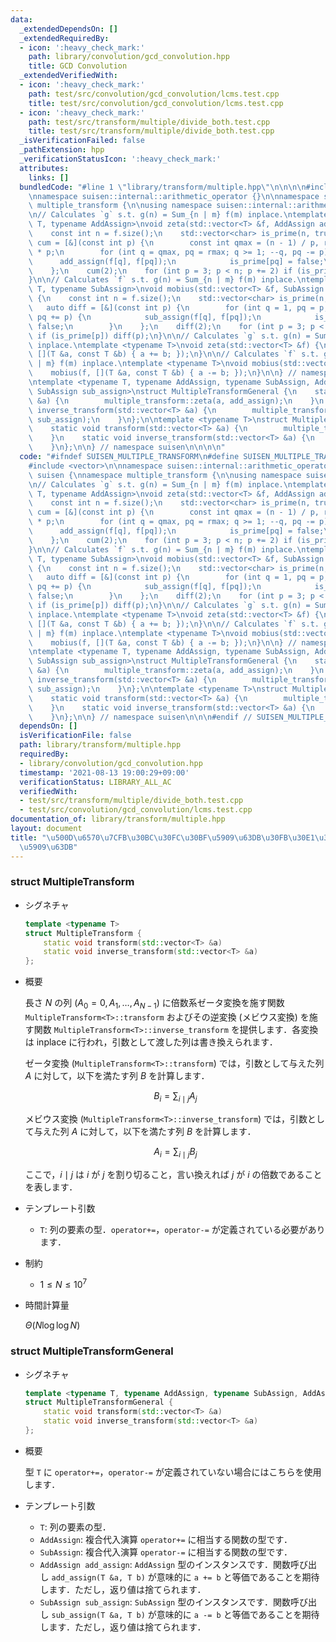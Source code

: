 ```yaml
---
data:
  _extendedDependsOn: []
  _extendedRequiredBy:
  - icon: ':heavy_check_mark:'
    path: library/convolution/gcd_convolution.hpp
    title: GCD Convolution
  _extendedVerifiedWith:
  - icon: ':heavy_check_mark:'
    path: test/src/convolution/gcd_convolution/lcms.test.cpp
    title: test/src/convolution/gcd_convolution/lcms.test.cpp
  - icon: ':heavy_check_mark:'
    path: test/src/transform/multiple/divide_both.test.cpp
    title: test/src/transform/multiple/divide_both.test.cpp
  _isVerificationFailed: false
  _pathExtension: hpp
  _verificationStatusIcon: ':heavy_check_mark:'
  attributes:
    links: []
  bundledCode: "#line 1 \"library/transform/multiple.hpp\"\n\n\n\n#include <vector>\n\
    \nnamespace suisen::internal::arithmetic_operator {}\n\nnamespace suisen {\nnamespace\
    \ multiple_transform {\n\nusing namespace suisen::internal::arithmetic_operator;\n\
    \n// Calculates `g` s.t. g(n) = Sum_{n | m} f(m) inplace.\ntemplate <typename\
    \ T, typename AddAssign>\nvoid zeta(std::vector<T> &f, AddAssign add_assign) {\n\
    \    const int n = f.size();\n    std::vector<char> is_prime(n, true);\n    auto\
    \ cum = [&](const int p) {\n        const int qmax = (n - 1) / p, rmax = qmax\
    \ * p;\n        for (int q = qmax, pq = rmax; q >= 1; --q, pq -= p) {\n      \
    \      add_assign(f[q], f[pq]);\n            is_prime[pq] = false;\n        }\n\
    \    };\n    cum(2);\n    for (int p = 3; p < n; p += 2) if (is_prime[p]) cum(p);\n\
    }\n\n// Calculates `f` s.t. g(n) = Sum_{n | m} f(m) inplace.\ntemplate <typename\
    \ T, typename SubAssign>\nvoid mobius(std::vector<T> &f, SubAssign sub_assign)\
    \ {\n    const int n = f.size();\n    std::vector<char> is_prime(n, true);\n \
    \   auto diff = [&](const int p) {\n        for (int q = 1, pq = p; pq < n; ++q,\
    \ pq += p) {\n            sub_assign(f[q], f[pq]);\n            is_prime[pq] =\
    \ false;\n        }\n    };\n    diff(2);\n    for (int p = 3; p < n; p += 2)\
    \ if (is_prime[p]) diff(p);\n}\n\n// Calculates `g` s.t. g(n) = Sum_{n | m} f(m)\
    \ inplace.\ntemplate <typename T>\nvoid zeta(std::vector<T> &f) {\n    zeta(f,\
    \ [](T &a, const T &b) { a += b; });\n}\n\n// Calculates `f` s.t. g(n) = Sum_{n\
    \ | m} f(m) inplace.\ntemplate <typename T>\nvoid mobius(std::vector<T> &f) {\n\
    \    mobius(f, [](T &a, const T &b) { a -= b; });\n}\n\n} // namespace multiple_transform\n\
    \ntemplate <typename T, typename AddAssign, typename SubAssign, AddAssign add_assign,\
    \ SubAssign sub_assign>\nstruct MultipleTransformGeneral {\n    static void transform(std::vector<T>\
    \ &a) {\n        multiple_transform::zeta(a, add_assign);\n    }\n    static void\
    \ inverse_transform(std::vector<T> &a) {\n        multiple_transform::mobius(a,\
    \ sub_assign);\n    }\n};\n\ntemplate <typename T>\nstruct MultipleTransform {\n\
    \    static void transform(std::vector<T> &a) {\n        multiple_transform::zeta(a);\n\
    \    }\n    static void inverse_transform(std::vector<T> &a) {\n        multiple_transform::mobius(a);\n\
    \    }\n};\n\n} // namespace suisen\n\n\n\n"
  code: "#ifndef SUISEN_MULTIPLE_TRANSFORM\n#define SUISEN_MULTIPLE_TRANSFORM\n\n\
    #include <vector>\n\nnamespace suisen::internal::arithmetic_operator {}\n\nnamespace\
    \ suisen {\nnamespace multiple_transform {\n\nusing namespace suisen::internal::arithmetic_operator;\n\
    \n// Calculates `g` s.t. g(n) = Sum_{n | m} f(m) inplace.\ntemplate <typename\
    \ T, typename AddAssign>\nvoid zeta(std::vector<T> &f, AddAssign add_assign) {\n\
    \    const int n = f.size();\n    std::vector<char> is_prime(n, true);\n    auto\
    \ cum = [&](const int p) {\n        const int qmax = (n - 1) / p, rmax = qmax\
    \ * p;\n        for (int q = qmax, pq = rmax; q >= 1; --q, pq -= p) {\n      \
    \      add_assign(f[q], f[pq]);\n            is_prime[pq] = false;\n        }\n\
    \    };\n    cum(2);\n    for (int p = 3; p < n; p += 2) if (is_prime[p]) cum(p);\n\
    }\n\n// Calculates `f` s.t. g(n) = Sum_{n | m} f(m) inplace.\ntemplate <typename\
    \ T, typename SubAssign>\nvoid mobius(std::vector<T> &f, SubAssign sub_assign)\
    \ {\n    const int n = f.size();\n    std::vector<char> is_prime(n, true);\n \
    \   auto diff = [&](const int p) {\n        for (int q = 1, pq = p; pq < n; ++q,\
    \ pq += p) {\n            sub_assign(f[q], f[pq]);\n            is_prime[pq] =\
    \ false;\n        }\n    };\n    diff(2);\n    for (int p = 3; p < n; p += 2)\
    \ if (is_prime[p]) diff(p);\n}\n\n// Calculates `g` s.t. g(n) = Sum_{n | m} f(m)\
    \ inplace.\ntemplate <typename T>\nvoid zeta(std::vector<T> &f) {\n    zeta(f,\
    \ [](T &a, const T &b) { a += b; });\n}\n\n// Calculates `f` s.t. g(n) = Sum_{n\
    \ | m} f(m) inplace.\ntemplate <typename T>\nvoid mobius(std::vector<T> &f) {\n\
    \    mobius(f, [](T &a, const T &b) { a -= b; });\n}\n\n} // namespace multiple_transform\n\
    \ntemplate <typename T, typename AddAssign, typename SubAssign, AddAssign add_assign,\
    \ SubAssign sub_assign>\nstruct MultipleTransformGeneral {\n    static void transform(std::vector<T>\
    \ &a) {\n        multiple_transform::zeta(a, add_assign);\n    }\n    static void\
    \ inverse_transform(std::vector<T> &a) {\n        multiple_transform::mobius(a,\
    \ sub_assign);\n    }\n};\n\ntemplate <typename T>\nstruct MultipleTransform {\n\
    \    static void transform(std::vector<T> &a) {\n        multiple_transform::zeta(a);\n\
    \    }\n    static void inverse_transform(std::vector<T> &a) {\n        multiple_transform::mobius(a);\n\
    \    }\n};\n\n} // namespace suisen\n\n\n#endif // SUISEN_MULTIPLE_TRANSFORM\n"
  dependsOn: []
  isVerificationFile: false
  path: library/transform/multiple.hpp
  requiredBy:
  - library/convolution/gcd_convolution.hpp
  timestamp: '2021-08-13 19:00:29+09:00'
  verificationStatus: LIBRARY_ALL_AC
  verifiedWith:
  - test/src/transform/multiple/divide_both.test.cpp
  - test/src/convolution/gcd_convolution/lcms.test.cpp
documentation_of: library/transform/multiple.hpp
layout: document
title: "\u500D\u6570\u7CFB\u30BC\u30FC\u30BF\u5909\u63DB\u30FB\u30E1\u30D3\u30A6\u30B9\
  \u5909\u63DB"
---
```


### struct MultipleTransform

- シグネチャ

  ```cpp
  template <typename T>
  struct MultipleTransform {
      static void transform(std::vector<T> &a)
      static void inverse_transform(std::vector<T> &a)
  };
  ```

- 概要

  長さ $N$ の列 $(A_0=0,A_1,\ldots,A_{N-1})$ に倍数系ゼータ変換を施す関数 `MultipleTransform<T>::transform` およびその逆変換 (メビウス変換) を施す関数 `MultipleTransform<T>::inverse_transform` を提供します．各変換は inplace に行われ，引数として渡した列は書き換えられます．

  ゼータ変換 (`MultipleTransform<T>::transform`) では，引数として与えた列 $A$ に対して，以下を満たす列 $B$ を計算します．

    $$ B_i = \sum_{i \mid j} A_j $$
  
  メビウス変換 (`MultipleTransform<T>::inverse_transform`) では，引数として与えた列 $A$ に対して，以下を満たす列 $B$ を計算します．

    $$ A_i = \sum_{i \mid j} B_j $$
  
  ここで，$i\mid j$ は $i$ が $j$ を割り切ること，言い換えれば $j$ が $i$ の倍数であることを表します．

- テンプレート引数

  - `T`: 列の要素の型．`operator+=`，`operator-=` が定義されている必要があります．

- 制約

  - $1\leq N \leq 10^7$

- 時間計算量

  $\Theta(N\log\log N)$

### struct MultipleTransformGeneral

- シグネチャ

  ```cpp
  template <typename T, typename AddAssign, typename SubAssign, AddAssign add_assign, SubAssign sub_assign>
  struct MultipleTransformGeneral {
      static void transform(std::vector<T> &a)
      static void inverse_transform(std::vector<T> &a)
  };
  ```

- 概要

  型 `T` に `operator+=`，`operator-=` が定義されていない場合にはこちらを使用します．

- テンプレート引数

  - `T`: 列の要素の型．
  - `AddAssign`: 複合代入演算 `operator+=` に相当する関数の型です．
  - `SubAssign`: 複合代入演算 `operator-=` に相当する関数の型です．
  - `AddAssign add_assign`: `AddAssign` 型のインスタンスです．関数呼び出し `add_assign(T &a, T b)` が意味的に `a += b` と等価であることを期待します．ただし，返り値は捨てられます．
  - `SubAssign sub_assign`: `SubAssign` 型のインスタンスです．関数呼び出し `sub_assign(T &a, T b)` が意味的に `a -= b` と等価であることを期待します．ただし，返り値は捨てられます．
